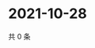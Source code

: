 # 2021-10-28

共 0 条

<!-- BEGIN WEIBO -->
<!-- 最后更新时间 Thu Oct 28 2021 13:07:54 GMT+0800 (China Standard Time) -->

<!-- END WEIBO -->
